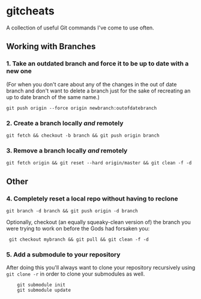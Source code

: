 # gitcheats
A collection of useful Git commands I've come to use often. 


## Working with Branches
### 1. Take an outdated branch and force it to be up to date with a new one

(For when you don't care about any of the changes in the out of date branch and don't 
want to delete a branch just for the sake of recreating an up to date branch of the same name.)

``` git push origin --force origin newbranch:outofdatebranch ```

### 2. Create a branch locally _and_ remotely 
``` git fetch && checkout -b branch && git push origin branch ```

### 3. Remove a branch locally _and_ remotely 

```git fetch origin && git reset --hard origin/master && git clean -f -d ```


## Other

### 4. Completely reset a local repo without having to reclone 

```git branch -d branch && git push origin -d branch ```

Optionally, checkout (an equally squeaky-clean version of) the branch you were trying to work on before the Gods had forsaken you:

``` git checkout mybranch && git pull && git clean -f -d```

### 5. Add a submodule to your repository
After doing this you'll always want to clone your repository recursively using ``` git clone -r``` in order to 
clone your submodules as well. 

``` git submodule add https://github.com/chaconinc/DbConnector
    git submodule init
    git submodule update
```

